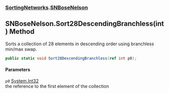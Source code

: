 ### [SortingNetworks](SortingNetworks.md 'SortingNetworks').[SNBoseNelson](SortingNetworks_SNBoseNelson.md 'SortingNetworks.SNBoseNelson')
## SNBoseNelson.Sort28DescendingBranchless(int) Method
Sorts a collection of 28 elements in descending order using branchless min/max swap.  
```csharp
public static void Sort28DescendingBranchless(ref int p0);
```
#### Parameters
<a name='SortingNetworks_SNBoseNelson_Sort28DescendingBranchless(int)_p0'></a>
`p0` [System.Int32](https://docs.microsoft.com/en-us/dotnet/api/System.Int32 'System.Int32')  
the reference to the first element of the collection
  
